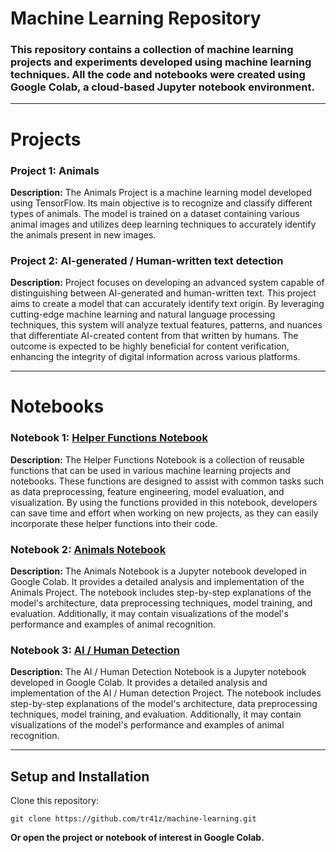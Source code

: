 # Machine Learning Repository
### This repository contains a collection of machine learning projects and experiments developed using machine learning techniques. All the code and notebooks were created using Google Colab, a cloud-based Jupyter notebook environment.

---

# Projects
### Project 1: Animals
**Description:** The Animals Project is a machine learning model developed using TensorFlow. Its main objective is to recognize and classify different types of animals. The model is trained on a dataset containing various animal images and utilizes deep learning techniques to accurately identify the animals present in new images.

### Project 2: AI-generated / Human-written text detection
**Description:** Project focuses on developing an advanced system capable of distinguishing between AI-generated and human-written text. This project aims to create a model that can accurately identify text origin. By leveraging cutting-edge machine learning and natural language processing techniques, this system will analyze textual features, patterns, and nuances that differentiate AI-created content from that written by humans. The outcome is expected to be highly beneficial for content verification, enhancing the integrity of digital information across various platforms.

---

# Notebooks
### Notebook 1: [Helper Functions Notebook](https://github.com/0mn1h4ck3d/TensorFlow/blob/main/helper-functions.py)
**Description:** The Helper Functions Notebook is a collection of reusable functions that can be used in various machine learning projects and notebooks. These functions are designed to assist with common tasks such as data preprocessing, feature engineering, model evaluation, and visualization. By using the functions provided in this notebook, developers can save time and effort when working on new projects, as they can easily incorporate these helper functions into their code.

### Notebook 2: [Animals Notebook](https://github.com/0mn1h4ck3d/TensorFlow/blob/main/animals.ipynb)
**Description:** The Animals Notebook is a Jupyter notebook developed in Google Colab. It provides a detailed analysis and implementation of the Animals Project. The notebook includes step-by-step explanations of the model's architecture, data preprocessing techniques, model training, and evaluation. Additionally, it may contain visualizations of the model's performance and examples of animal recognition.

### Notebook 3: [AI / Human Detection](https://github.com/0mn1h4ck3d/TensorFlow/blob/main/ai-generated-text-detection.ipynb)
**Description:** The AI / Human Detection Notebook is a Jupyter notebook developed in Google Colab. It provides a detailed analysis and implementation of the AI / Human detection Project. The notebook includes step-by-step explanations of the model's architecture, data preprocessing techniques, model training, and evaluation. Additionally, it may contain visualizations of the model's performance and examples of animal recognition.

---

## Setup and Installation
Clone this repository:

```
git clone https://github.com/tr41z/machine-learning.git
```

**Or open the project or notebook of interest in Google Colab.**
